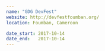 ```yaml
---
name: "GDG DevFest"
website: http://devfestfoumban.org/
location: Foumban, Cameroon

date_start: 2017-10-14
date_end:   2017-10-14
---
```

